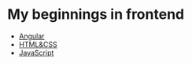 # My beginnings in frontend

- [Angular](./angular-01/README.md)
- [HTML&amp;CSS](./html-css/README.md)
- [JavaScript](./js/README.md)

